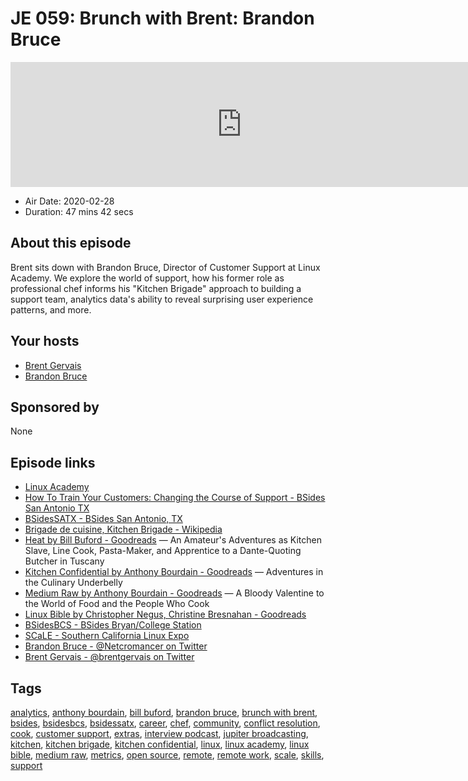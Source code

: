 # JE 059: Brunch with Brent: Brandon Bruce

<iframe src="https://player.fireside.fm/v2/WTrMvATU+RUbHhuuk?theme=dark" width="740" height="200" frameborder="0" scrolling="no"></iframe>

* Air Date: 2020-02-28
* Duration: 47 mins 42 secs

## About this episode

Brent sits down with Brandon Bruce, Director of Customer Support at Linux Academy. We explore the world of support, how his former role as professional chef informs his "Kitchen Brigade" approach to building a support team, analytics data's ability to reveal surprising user experience patterns, and more.

## Your hosts
* [Brent Gervais](https://extras.show/hosts/brent)
* [Brandon Bruce](https://extras.show/guests/brandon-bruce)

## Sponsored by

None



## Episode links

  * [Linux Academy](https://linuxacademy.com/ "Linux Academy")
  * [How To Train Your Customers: Changing the Course of Support - BSides San Antonio TX](https://www.youtube.com/watch?v=tL9LOZWWFBk "How To Train Your Customers: Changing the Course of Support - BSides San Antonio TX")
  * [BSidesSATX - BSides San Antonio, TX](https://www.bsidessatx.com/ "BSidesSATX - BSides San Antonio, TX")
  * [Brigade de cuisine, Kitchen Brigade - Wikipedia](https://en.wikipedia.org/wiki/Brigade_de_cuisine "Brigade de cuisine, Kitchen Brigade - Wikipedia")
  * [Heat by Bill Buford - Goodreads](https://www.goodreads.com/book/show/139220.Heat "Heat by Bill Buford - Goodreads") — An Amateur's Adventures as Kitchen Slave, Line Cook, Pasta-Maker, and Apprentice to a Dante-Quoting Butcher in Tuscany
  * [Kitchen Confidential by Anthony Bourdain - Goodreads](https://www.goodreads.com/book/show/33313.Kitchen_Confidential "Kitchen Confidential by Anthony Bourdain - Goodreads") — Adventures in the Culinary Underbelly
  * [Medium Raw by Anthony Bourdain - Goodreads](https://www.goodreads.com/book/show/40409969-medium-raw "Medium Raw by Anthony Bourdain - Goodreads") — A Bloody Valentine to the World of Food and the People Who Cook
  * [Linux Bible by Christopher Negus, Christine Bresnahan - Goodreads](https://www.goodreads.com/book/show/13838572-linux-bible "Linux Bible by Christopher Negus, Christine Bresnahan - Goodreads")
  * [BSidesBCS - BSides Bryan/College Station](https://www.bsidesbcs.com/ "BSidesBCS - BSides Bryan/College Station")
  * [SCaLE - Southern California Linux Expo](https://www.socallinuxexpo.org/ "SCaLE - Southern California Linux Expo")
  * [Brandon Bruce - @Netcromancer on Twitter](https://twitter.com/netcromancer "Brandon Bruce - @Netcromancer on Twitter")
  * [Brent Gervais - @brentgervais on Twitter](https://twitter.com/brentgervais "Brent Gervais - @brentgervais on Twitter")



## Tags

[analytics](https://extras.show/tags/analytics), [anthony bourdain](https://extras.show/tags/anthony%20bourdain), [bill buford](https://extras.show/tags/bill%20buford), [brandon bruce](https://extras.show/tags/brandon%20bruce), [brunch with brent](https://extras.show/tags/brunch%20with%20brent), [bsides](https://extras.show/tags/bsides), [bsidesbcs](https://extras.show/tags/bsidesbcs), [bsidessatx](https://extras.show/tags/bsidessatx), [career](https://extras.show/tags/career), [chef](https://extras.show/tags/chef), [community](https://extras.show/tags/community), [conflict resolution](https://extras.show/tags/conflict%20resolution), [cook](https://extras.show/tags/cook), [customer support](https://extras.show/tags/customer%20support), [extras](https://extras.show/tags/extras), [interview podcast](https://extras.show/tags/interview%20podcast), [jupiter broadcasting](https://extras.show/tags/jupiter%20broadcasting), [kitchen](https://extras.show/tags/kitchen), [kitchen brigade](https://extras.show/tags/kitchen%20brigade), [kitchen confidential](https://extras.show/tags/kitchen%20confidential), [linux](https://extras.show/tags/linux), [linux academy](https://extras.show/tags/linux%20academy), [linux bible](https://extras.show/tags/linux%20bible), [medium raw](https://extras.show/tags/medium%20raw), [metrics](https://extras.show/tags/metrics), [open source](https://extras.show/tags/open%20source), [remote](https://extras.show/tags/remote), [remote work](https://extras.show/tags/remote%20work), [scale](https://extras.show/tags/scale), [skills](https://extras.show/tags/skills), [support](https://extras.show/tags/support)